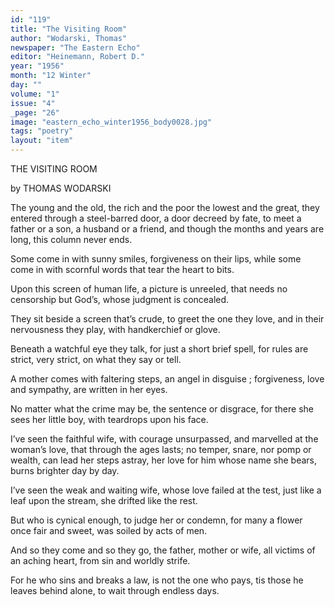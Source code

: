 ```yaml
---
id: "119"
title: "The Visiting Room"
author: "Wodarski, Thomas"
newspaper: "The Eastern Echo"
editor: "Heinemann, Robert D."
year: "1956"
month: "12 Winter"
day: ""
volume: "1"
issue: "4"
_page: "26"
image: "eastern_echo_winter1956_body0028.jpg"
tags: "poetry"
layout: "item"
---
```

THE VISITING ROOM

by
THOMAS WODARSKI

The young and the old, the rich and the poor
the lowest and the great,
they entered through a steel-barred door,
a door decreed by fate,
to meet a father or a son,
a husband or a friend,
and though the months and years are long,
this column never ends.

Some come in with sunny smiles,
forgiveness on their lips,
while some come in with scornful words
that tear the heart to bits.

Upon this screen of human life,
a picture is unreeled,
that needs no censorship but God’s,
whose judgment is concealed.

They sit beside a screen that’s crude,
to greet the one they love,
and in their nervousness they play,
with handkerchief or glove.

Beneath a watchful eye they talk,
for just a short brief spell,
for rules are strict, very strict,
on what they say or tell.

A mother comes with faltering steps,
an angel in disguise ;
forgiveness, love and sympathy,
are written in her eyes.

No matter what the crime may be,
the sentence or disgrace,
for there she sees her little boy,
with teardrops upon his face.

I’ve seen the faithful wife,
with courage unsurpassed,
and marvelled at the woman’s love,
that through the ages lasts;
no temper, snare, nor pomp or wealth,
can lead her steps astray,
her love for him whose name she bears,
burns brighter day by day.

I’ve seen the weak and waiting wife,
whose love failed at the test,
just like a leaf upon the stream,
she drifted like the rest.

But who is cynical enough,
to judge her or condemn,
for many a flower once fair and sweet,
was soiled by acts of men.

And so they come and so they go,
the father, mother or wife,
all victims of an aching heart,
from sin and worldly strife.

For he who sins and breaks a law,
is not the one who pays,
tis those he leaves behind alone,
to wait through endless days.
